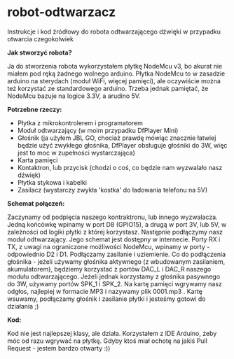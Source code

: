# robot-odtwarzacz
Instrukcje i kod źródłowy do robota odtwarzającego dźwięki w przypadku otwarcia czegokolwiek





**Jak stworzyć robota?**


Ja do stworzenia robota wykorzystałem płytkę NodeMcu v3, bo akurat nie miałem pod ręką żadnego wolnego arduino. Płytka NodeMcu to w zasadzie arduino na sterydach (moduł WiFi, więcej pamięci), ale oczywiście można też korzystać ze standardowego arduino. Trzeba jednak pamiętać, że NodeMcu bazuje na logice 3.3V, a arudino 5V.



**Potrzebne rzeczy:**


- Płytka z mikrokontrolerem i programatorem
- Moduł odtwarzający (w moim przypadku DfPlayer Mini)
- Głośnik (ja użyłem JBL GO, chociaż prawdę mówiąc znacznie łatwiej będzie użyć zwykłego głośnika, DfPlayer obsługuje głośniki do 3W, więc jest to moc w zupełności wystarczająca)
- Karta pamięci
- Kontaktron, lub przycisk (chodzi o coś, co będzie nam wyzwalało nasz dźwięk)
- Płytka stykowa i kabelki
- Zasilacz (wystarczy zwykła 'kostka' do ładowania telefonu na 5V)

**Schemat połączeń:**

Zaczynamy od podpięcia naszego kontraktronu, lub innego wyzwalacza. Jedną końcówkę wpinamy w port D8 (GPIO15), a drugą w port 3V, lub 5V, w zależności od logiki płytki z której korzystasz. Następnie podłączymy nasz moduł odtwarzający. Jego schemat jest dostępny w internecie. Porty RX i TX, z uwagi na ograniczone możliwości NodeMcu, wpinamy w porty - odpowiednio D2 i D1. Podłączamy zasilanie i uziemienie. Co do podłączenia głośnika - jeżeli używamy głośnika aktywnego (z wbudowanym zasilaniem, akumulatorem), będziemy korzystać z portów DAC_L i DAC_R naszego modułu odtwarzającego. Jeżeli jednak korzystamy z głośnika pasywnego do 3W, używamy portów SPK_1 i SPK_2. Na kartę pamięci wgrywamy nasz odgłos, najlepiej w formacie MP3 i nazywamy plik 0001.mp3 . Kartę wsuwamy, podłączamy głośnik i zasilanie płytki i jesteśmy gotowi do działania ;)



**Kod:**

Kod nie jest najlepszej klasy, ale działa. Korzystałem z IDE Arduino, żeby móc od razu wgrywać na płytkę. Gdyby ktoś miał ochotę na jakiś Pull Request - jestem bardzo otwarty :))


